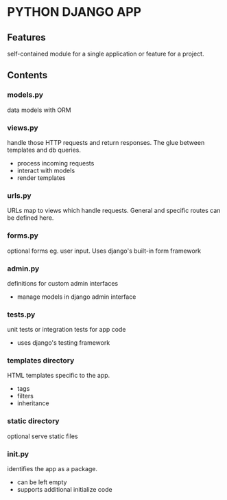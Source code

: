 # PYTHON DJANGO APP

## Features
self-contained module for a single application or feature for a project.

## Contents

### models.py
data models with ORM

### views.py
handle those HTTP requests and return responses.
The glue between templates and db queries.
- process incoming requests
- interact with models
- render templates

### urls.py
URLs map to views which handle requests.
General and specific routes can be defined here.

### forms.py
optional
forms eg. user input. Uses django's built-in form framework

### admin.py
definitions for custom admin interfaces
- manage models in django admin interface

### tests.py
unit tests or integration tests for app code
- uses django's testing framework

### templates directory
HTML templates specific to the app.
- tags
- filters
- inheritance

### static directory
optional
serve static files

### __init__.py
identifies the app as a package.
- can be left empty
- supports additional initialize code
